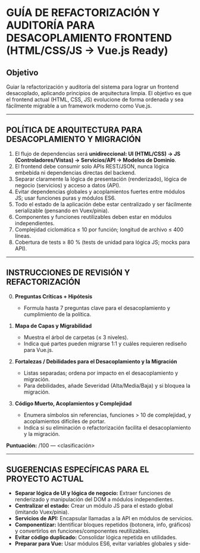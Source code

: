 # GUÍA DE REFACTORIZACIÓN Y AUDITORÍA PARA DESACOPLAMIENTO FRONTEND (HTML/CSS/JS → Vue.js Ready)

## Objetivo
Guiar la refactorización y auditoría del sistema para lograr un frontend desacoplado, aplicando principios de arquitectura limpia. El objetivo es que el frontend actual (HTML, CSS, JS) evolucione de forma ordenada y sea fácilmente migrable a un framework moderno como Vue.js.

---

## POLÍTICA DE ARQUITECTURA PARA DESACOPLAMIENTO Y MIGRACIÓN

1. El flujo de dependencias será **unidireccional: UI (HTML/CSS) → JS (Controladores/Vistas) → Servicios/API → Modelos de Dominio**.
2. El frontend debe consumir solo APIs REST/JSON, nunca lógica embebida ni dependencias directas del backend.
3. Separar claramente la lógica de presentación (renderizado), lógica de negocio (servicios) y acceso a datos (API).
4. Evitar dependencias globales y acoplamientos fuertes entre módulos JS; usar funciones puras y módulos ES6.
5. Todo el estado de la aplicación debe estar centralizado y ser fácilmente serializable (pensando en Vuex/pinia).
6. Componentes y funciones reutilizables deben estar en módulos independientes.
7. Complejidad ciclomática ≤ 10 por función; longitud de archivo ≤ 400 líneas.
8. Cobertura de tests ≥ 80 % (tests de unidad para lógica JS; mocks para API).

---

## INSTRUCCIONES DE REVISIÓN Y REFACTORIZACIÓN

0. **Preguntas Críticas + Hipótesis**
   - Formula hasta 7 preguntas clave para el desacoplamiento y cumplimiento de la política.

1. **Mapa de Capas y Migrabilidad**
   - Muestra el árbol de carpetas (≤ 3 niveles).
   - Indica qué partes pueden migrarse 1:1 y cuáles requieren rediseño para Vue.js.

2. **Fortalezas / Debilidades para el Desacoplamiento y la Migración**
   - Listas separadas; ordena por impacto en el desacoplamiento y migración.
   - Para debilidades, añade Severidad (Alta/Media/Baja) y si bloquea la migración.

3. **Código Muerto, Acoplamientos y Complejidad**
   - Enumera símbolos sin referencias, funciones > 10 de complejidad, y acoplamientos difíciles de portar.
   - Indica si su eliminación o refactorización facilita el desacoplamiento y la migración.

**Puntuación:** <n>/100 — <clasificación>

---

## SUGERENCIAS ESPECÍFICAS PARA EL PROYECTO ACTUAL

- **Separar lógica de UI y lógica de negocio:** Extraer funciones de renderizado y manipulación del DOM a módulos independientes.
- **Centralizar el estado:** Crear un módulo JS para el estado global (imitando Vuex/pinia).
- **Servicios de API:** Encapsular llamadas a la API en módulos de servicios.
- **Componentizar:** Identificar bloques repetidos (botonera, info, gráficos) y convertirlos en funciones/componentes reutilizables.
- **Evitar código duplicado:** Consolidar lógica repetida en utilidades.
- **Preparar para Vue:** Usar módulos ES6, evitar variables globales y side-
